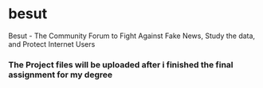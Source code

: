 # besut
Besut - The Community Forum to Fight Against Fake News, Study the data, and Protect Internet Users
<h3>The Project files will be uploaded after i finished the final assignment for my degree</h3>

